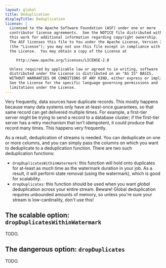 ```yaml
---
layout: global
title: Deduplication
displayTitle: Deduplication
license: |
  Licensed to the Apache Software Foundation (ASF) under one or more
  contributor license agreements.  See the NOTICE file distributed with
  this work for additional information regarding copyright ownership.
  The ASF licenses this file to You under the Apache License, Version 2.0
  (the "License"); you may not use this file except in compliance with
  the License.  You may obtain a copy of the License at

     http://www.apache.org/licenses/LICENSE-2.0

  Unless required by applicable law or agreed to in writing, software
  distributed under the License is distributed on an "AS IS" BASIS,
  WITHOUT WARRANTIES OR CONDITIONS OF ANY KIND, either express or implied.
  See the License for the specific language governing permissions and
  limitations under the License.
---
```


Very frequently, data sources have duplicate records. This mostly happens because many data systems only have at-least-once guarantees, so that same record can get delivered multiple times. For example, a first-tier server might be trying to send a record to a database cluster; if the first-tier server has a retry mechanism that isn't idempotent, it could produce that record many times. This happens very frequently.

As a result, deduplication of streams is needed. You can deduplicate on one or more columns, and you can simply pass the columns on which you want to deduplicate to a deduplication function. There are two such deduplication functions:

- `dropDuplicatesWithinWatermark`: this function will hold onto duplicates for at-least as much time as the watermark duration in your job. As a result, it will perform state removal (using the watermark), which is good for scalability.
- `dropDuplicates`: this function should be used when you want _global_ deduplication across your entire stream. Beware! Global deduplication requires unbounded amounts of memory, so unless you're sure your stream is low-cardinality, don't use this!

## The scalable option: `dropDuplicatesWithinWatermark`

TODO.

## The dangerous option: `dropDuplicates`

TODO.
